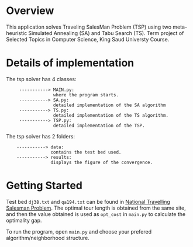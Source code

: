 # Overview
This application solves Traveling SalesMan Problem (TSP) using two meta-heuristic Simulated Annealing (SA) and Tabu Search (TS).
Term project of Selected Topics in Computer Science, King Saud Universty Course.

# Details of implementation 
The tsp solver has 4 classes: 


         -----------> MAIN.py:
                      where the program starts.
         -----------> SA.py:
                      detailed implementation of the SA algorithm
         -----------> TS.py:
                      detailed implementation of the TS algorithm.
         -----------> TSP.py:
                      detailed implementation of the TSP.

The tsp solver has 2 folders:

        -----------> data:
                     contains the test bed used.
        -----------> results:
                     displays the figure of the convergence.
                     
 # Getting Started
 Test bed `dj38.txt` and `qa194.txt` can be found in [National Travelling Salesman Problem](http://www.math.uwaterloo.ca/tsp/world/countries.html#DJ).
 The optimal tour length is obtained from the same site, and then the value obtained is used as `opt_cost` in `main.py` to calculate the optimality gap.

 To run the program, open `main.py` and choose your prefered algorithm/neighborhood structure.
